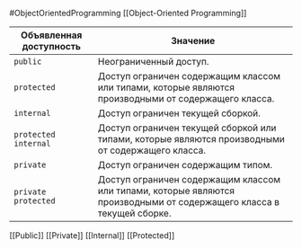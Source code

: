 #ObjectOrientedProgramming 
[[Object-Oriented Programming]]

| Объявленная доступность | Значение                                                                                                              |
| ----------------------- | --------------------------------------------------------------------------------------------------------------------- |
| `public`                | Неограниченный доступ.                                                                                                |
| `protected`             | Доступ ограничен содержащим классом или типами, которые являются производными от содержащего класса.                  |
| `internal`              | Доступ ограничен текущей сборкой.                                                                                     |
| `protected internal`    | Доступ ограничен текущей сборкой или типами, которые являются производными от содержащего класса.                     |
| `private`               | Доступ ограничен содержащим типом.                                                                                    |
| `private protected`     | Доступ ограничен содержащим классом или типами, которые являются производными от содержащего класса в текущей сборке. |

[[Public]]
[[Private]]
[[Internal]]
[[Protected]]
